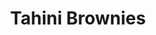 ---
title: Tahini Brownies
metadata:
  servings: '16'
  title: Tahini Brownies
  course: Treat
ingredients:
- name: chocolate chips
  amount: 2 tbsp
- name: salt
  amount: 1 tsp
- name: oat milk
  amount: 0.25 cups
- name: eggs
  amount: '2'
- name: baked sweet potato
  amount: '3'
- name: tahini
  amount: 2 tbsp
- name: medjool dates
  amount: '3'
- name: baking powder
  amount: 1 tsp
- name: maple syrup
  amount: 0.25 cups
- name: buckwheat flour
  amount: 0.5 cups
- name: cocoa powder
  amount: 0.25 cups
cookware:
- name: mixing bowl
- name: mash
- name: whisk
- name: deep baking tray
- name: baking paper
steps:
- description: Preheat the oven to 180C then grab a mixing bowl and mash the baked
    sweet potato until it's smooth.
- description: Add eggs, maple syrup, oat milk and tahini to the bowl and whisk until
    theyre combined.
- description: Stir in cocoa powder, buckwheat flour salt and baking powder until
    it's all the same colour.
- description: Stir in the toppings. I like to use chocolate chips and chopped medjool
    dates.
- description: Line a deep baking tray with baking paper and spread the mixture evenly
    across it. Pour 2 tablespoons of tahini on top of the brownie mix and swirl the
    the tahini into the batter.
- description: Put it in the oven for 25 minutes and then let it cool before slicing
    into 16 even portions.

---